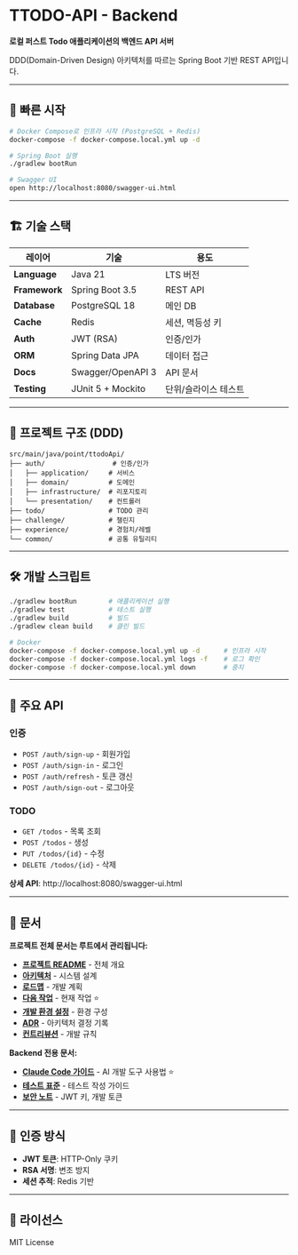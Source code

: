 # TTODO-API - Backend

**로컬 퍼스트 Todo 애플리케이션의 백엔드 API 서버**

DDD(Domain-Driven Design) 아키텍처를 따르는 Spring Boot 기반 REST API입니다.

---

## 🚀 빠른 시작

```bash
# Docker Compose로 인프라 시작 (PostgreSQL + Redis)
docker-compose -f docker-compose.local.yml up -d

# Spring Boot 실행
./gradlew bootRun

# Swagger UI
open http://localhost:8080/swagger-ui.html
```

---

## 🏗️ 기술 스택

| 레이어 | 기술 | 용도 |
|--------|------|------|
| **Language** | Java 21 | LTS 버전 |
| **Framework** | Spring Boot 3.5 | REST API |
| **Database** | PostgreSQL 18 | 메인 DB |
| **Cache** | Redis | 세션, 멱등성 키 |
| **Auth** | JWT (RSA) | 인증/인가 |
| **ORM** | Spring Data JPA | 데이터 접근 |
| **Docs** | Swagger/OpenAPI 3 | API 문서 |
| **Testing** | JUnit 5 + Mockito | 단위/슬라이스 테스트 |

---

## 📂 프로젝트 구조 (DDD)

```
src/main/java/point/ttodoApi/
├── auth/                 # 인증/인가
│   ├── application/     # 서비스
│   ├── domain/          # 도메인
│   ├── infrastructure/  # 리포지토리
│   └── presentation/    # 컨트롤러
├── todo/                # TODO 관리
├── challenge/           # 챌린지
├── experience/          # 경험치/레벨
└── common/              # 공통 유틸리티
```

---

## 🛠️ 개발 스크립트

```bash
./gradlew bootRun        # 애플리케이션 실행
./gradlew test           # 테스트 실행
./gradlew build          # 빌드
./gradlew clean build    # 클린 빌드

# Docker
docker-compose -f docker-compose.local.yml up -d      # 인프라 시작
docker-compose -f docker-compose.local.yml logs -f    # 로그 확인
docker-compose -f docker-compose.local.yml down       # 중지
```

---

## 📡 주요 API

### 인증
- `POST /auth/sign-up` - 회원가입
- `POST /auth/sign-in` - 로그인
- `POST /auth/refresh` - 토큰 갱신
- `POST /auth/sign-out` - 로그아웃

### TODO
- `GET /todos` - 목록 조회
- `POST /todos` - 생성
- `PUT /todos/{id}` - 수정
- `DELETE /todos/{id}` - 삭제

**상세 API**: http://localhost:8080/swagger-ui.html

---

## 🔗 문서

**프로젝트 전체 문서는 루트에서 관리됩니다:**

- **[프로젝트 README](../README.md)** - 전체 개요
- **[아키텍처](../ARCHITECTURE.md)** - 시스템 설계
- **[로드맵](../ROADMAP.md)** - 개발 계획
- **[다음 작업](../docs/01-NEXT-STEPS.md)** - 현재 작업 ⭐
- **[개발 환경 설정](../docs/00-DEVELOPMENT-SETUP.md)** - 환경 구성
- **[ADR](../docs/adr/)** - 아키텍처 결정 기록
- **[컨트리뷰션](../CONTRIBUTING.md)** - 개발 규칙

**Backend 전용 문서:**

- **[Claude Code 가이드](CLAUDE.md)** - AI 개발 도구 사용법 ⭐
- **[테스트 표준](docs/testing-standards.md)** - 테스트 작성 가이드
- **[보안 노트](SECURITY_NOTES.md)** - JWT 키, 개발 토큰

---

## 🔐 인증 방식

- **JWT 토큰**: HTTP-Only 쿠키
- **RSA 서명**: 변조 방지
- **세션 추적**: Redis 기반

---

## 📄 라이선스

MIT License

